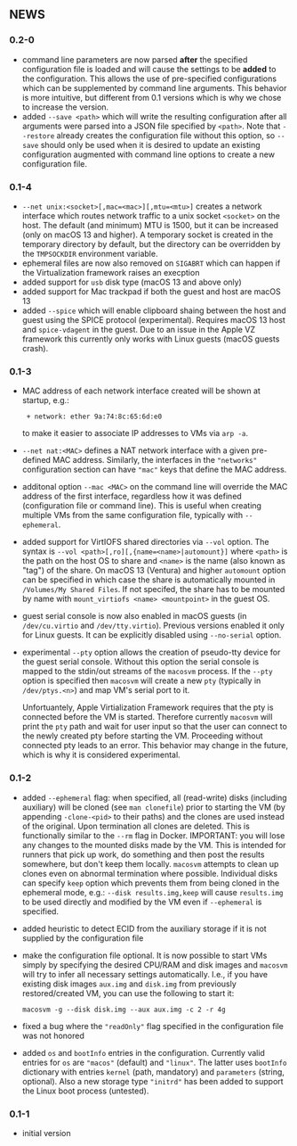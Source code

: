 ## NEWS

### 0.2-0
* command line parameters are now parsed __after__ the specified configuration file is loaded and will cause the settings to be __added__ to the configuration. This allows the use of pre-specified configurations which can be supplemented by command line arguments. This behavior is more intuitive, but different from 0.1 versions which is why we chose to increase the version.
* added `--save <path>` which will write the resulting configuration after all arguments were parsed into a JSON file specified by `<path>`. Note that `--restore` already creates the configuration file without this option, so `--save` should only be used when it is desired to update an existing configuration augmented with command line options to create a new configuration file.

### 0.1-4

* `--net unix:<socket>[,mac=<mac>][,mtu=<mtu>]` creates a network interface which routes network traffic to a unix socket `<socket>` on the host. The default (and minimum) MTU is 1500, but it can be increased (only on macOS 13 and higher). A temporary socket is created in the temporary directory by default, but the directory can be overridden by the `TMPSOCKDIR` environment variable.
* ephemeral files are now also removed on `SIGABRT` which can happen if the Virtualization framework raises an execption
* added support for `usb` disk type (macOS 13 and above only)
* added support for Mac trackpad if both the guest and host are macOS 13
* added `--spice` which will enable clipboard shaing between the host and guest using the SPICE protocol (experimental). Requires macOS 13 host and `spice-vdagent` in the guest. Due to an issue in the Apple VZ framework this currently only works with Linux guests (macOS guests crash).

### 0.1-3

* MAC address of each network interface created will be shown at startup, e.g.:
  ```
   + network: ether 9a:74:8c:65:6d:e0
  ```
  to make it easier to associate IP addresses to VMs via `arp -a`.

* `--net nat:<MAC>` defines a NAT network interface with a given pre-defined MAC address. Similarly, the interfaces in the `"networks"` configuration section can have `"mac"` keys that define the MAC address.

* additonal option `--mac <MAC>` on the command line will override the MAC address of the first interface, regardless how it was defined (configuration file or command line). This is useful when creating multiple VMs from the same configuration file, typically with `--ephemeral`.

* added support for VirtIOFS shared directories via `--vol` option. The syntax is `--vol <path>[,ro][,{name=<name>|automount}]` where `<path>` is the path on the host OS to share and `<name>` is the name (also known as "tag") of the share. On macOS 13 (Ventura) and higher `automount` option can be specified in which case the share is automatically mounted in `/Volumes/My Shared Files`. If not specifed, the share has to be mounted by name with `mount_virtiofs <name> <mountpoint>` in the guest OS.

* guest serial console is now also enabled in macOS guests (in `/dev/cu.virtio` and `/dev/tty.virtio`). Previous versions enabled it only for Linux guests. It can be explicitly disabled using `--no-serial` option.

* experimental `--pty` option allows the creation of pseudo-tty device for the guest serial console. Without this option the serial console is mapped to the stdin/out streams of the `macosvm` process. If the `--pty` option is specified then `macosvm` will create a new `pty` (typically in `/dev/ptys.<n>`) and map VM's serial port to it.

  Unfortuantely, Apple Virtialization Framework requires that the pty is connected before the VM is started. Therefore currently `macosvm` will print the `pty` path and wait for user input so that the user can connect to the newly created pty before starting the VM. Proceeding without connected pty leads to an error. This behavior may change in the future, which is why it is considered experimental.


### 0.1-2

* added `--ephemeral` flag: when specified, all (read-write) disks (including auxiliary) will be cloned (see `man clonefile`) prior to starting the VM (by appending `-clone-<pid>` to their paths) and the clones are used instead of the original. Upon termination all clones are deleted. This is functionally similar to the `--rm` flag in Docker. IMPORTANT: you will lose any changes to the mounted disks made by the VM. This is intended for runners that pick up work, do something and then post the results somewhere, but don't keep them locally. `macosvm` attempts to clean up clones even on abnormal termination where possible. Individual disks can specify `keep` option which prevents them from being cloned in the ephemeral mode, e.g.: `--disk results.img,keep` will cause `results.img` to be used directly and modified by the VM even if `--ephemeral` is specified.

* added heuristic to detect ECID from the auxiliary storage if it is not supplied by the configuration file

* make the configuration file optional. It is now possible to start VMs simply by specifying the desired CPU/RAM and disk images and `macosvm` will try to infer all necessary settings automatically. I.e., if you have existing disk images `aux.img` and `disk.img` from previously restored/created VM, you can use the following to start it:
  ```
  macosvm -g --disk disk.img --aux aux.img -c 2 -r 4g
  ```

* fixed a bug where the `"readOnly"` flag specified in the configuration file was not honored

* added `os` and `bootInfo` entries in the configuration. Currently valid entries for `os` are `"macos"` (default) and `"linux"`. The latter uses `bootInfo` dictionary with entries `kernel` (path, mandatory) and `parameters` (string, optional). Also a new storage type `"initrd"` has been added to support the Linux boot process (untested).

### 0.1-1

* initial version
